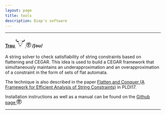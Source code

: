 ```yaml
---
layout: page
title: tools
description: Diep's software
---
```

<!-- 
<div class="navbar">
    <div class="navbar-inner">
        <ul class="nav">
            <li><a href="https://github.com/diepbp">github</a></li>
            <li><a href="http://www.rqtl.org">R/qtl</a></li>
            <li><a href="http://kbroman.org/qtlcharts">R/qtlcharts</a></li>
        </ul>
    </div>
</div>
-->

---

#### <a name="fat"></a>[Trau ![trau](../assets/pics/trau.jpg) ![GitHub](icons16/github-icon.png)](https://github.com/diepbp/fat) /ʃoʊ/

A string solver to check satisfiability of string constraints based on flattening and CEGAR.
This idea is used to build a CEGAR framework that simultaneously maintains an underapproximation and an overapproximation of a constraint in the form of sets of flat automata.

The technique is also described in the paper [Flatten and Conquer (A Framework for Efficient Analysis of String Constraints)]() in PLDI17.

Installation instructions as well as a manual can be found on the [Github page ![GitHub](icons16/github-icon.png)](https://github.com/diepbp/fat)

---

